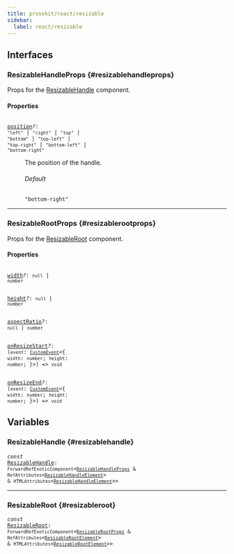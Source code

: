 ```yaml
---
title: prosekit/react/resizable
sidebar:
  label: react/resizable
---
```


## Interfaces

### ResizableHandleProps {#resizablehandleprops}

Props for the [ResizableHandle](#resizablehandle) component.

#### Properties

<dl>

<dt>

<code data-typedoc-code><i></i> <a id="position" href="#position">position</a><i>?</i>: `"left"` \| `"right"` \| `"top"` \| `"bottom"` \| `"top-left"` \| `"top-right"` \| `"bottom-left"` \| `"bottom-right"`</code>

</dt>

<dd>

The position of the handle.

###### Default

`"bottom-right"`

</dd>

</dl>

***

### ResizableRootProps {#resizablerootprops}

Props for the [ResizableRoot](#resizableroot) component.

#### Properties

<dl>

<dt>

<code data-typedoc-code><i></i> <a id="width" href="#width">width</a><i>?</i>: `null` \| `number`</code>

</dt>

</dl>

<dl>

<dt>

<code data-typedoc-code><i></i> <a id="height" href="#height">height</a><i>?</i>: `null` \| `number`</code>

</dt>

</dl>

<dl>

<dt>

<code data-typedoc-code><i></i> <a id="aspectratio" href="#aspectratio">aspectRatio</a><i>?</i>: `null` \| `number`</code>

</dt>

</dl>

<dl>

<dt>

<code data-typedoc-code><i></i> <a id="onresizestart" href="#onresizestart">onResizeStart</a><i>?</i>: (`event`: [`CustomEvent`](https://developer.mozilla.org/docs/Web/API/CustomEvent)\<\{ `width`: `number`; `height`: `number`; \}\>) => `void`</code>

</dt>

</dl>

<dl>

<dt>

<code data-typedoc-code><i></i> <a id="onresizeend" href="#onresizeend">onResizeEnd</a><i>?</i>: (`event`: [`CustomEvent`](https://developer.mozilla.org/docs/Web/API/CustomEvent)\<\{ `width`: `number`; `height`: `number`; \}\>) => `void`</code>

</dt>

</dl>

## Variables

### ResizableHandle {#resizablehandle}

<dl>

<dt>

<code data-typedoc-code><i>const</i> <a id="resizablehandle" href="#resizablehandle">ResizableHandle</a>: `ForwardRefExoticComponent`\<[`ResizableHandleProps`](#resizablehandleprops) & `RefAttributes`\<[`ResizableHandleElement`](../web/resizable.md#resizablehandleelement)\> & `HTMLAttributes`\<[`ResizableHandleElement`](../web/resizable.md#resizablehandleelement)\>\></code>

</dt>

</dl>

***

### ResizableRoot {#resizableroot}

<dl>

<dt>

<code data-typedoc-code><i>const</i> <a id="resizableroot" href="#resizableroot">ResizableRoot</a>: `ForwardRefExoticComponent`\<[`ResizableRootProps`](#resizablerootprops) & `RefAttributes`\<[`ResizableRootElement`](../web/resizable.md#resizablerootelement)\> & `HTMLAttributes`\<[`ResizableRootElement`](../web/resizable.md#resizablerootelement)\>\></code>

</dt>

</dl>
